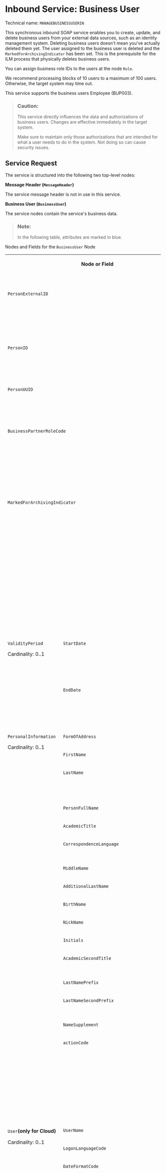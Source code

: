 <!-- loioa631f4ead22743598f1d14474384beb3 -->

# Inbound Service: Business User



Technical name: `MANAGEBUSINESSUSERIN`

This synchronous inbound SOAP service enables you to create, update, and delete business users from your external data sources, such as an identity management system. Deleting business users doesn't mean you've actually deleted them yet. The user assigned to the business user is deleted and the `MarkedForArchivingIndicator` has been set. This is the prerequisite for the ILM process that physically deletes business users.

You can assign business role IDs to the users at the node `Role`.

We recommend processing blocks of 10 users to a maximum of 100 users. Otherwise, the target system may time out.

This service supports the business users Employee \(BUP003\).



> ### Caution:  
> This service directly influences the data and authorizations of business users. Changes are effective immediately in the target system.
> 
> Make sure to maintain only those authorizations that are intended for what a user needs to do in the system. Not doing so can cause security issues.



<a name="loioa631f4ead22743598f1d14474384beb3__section_gcn_jn5_qcb"/>

## Service Request

The service is structured into the following two top-level nodes:

**Message Header \(`MessageHeader`\)**

The service message header is not in use in this service.

**Business User \(`BusinessUser`\)**

The service nodes contain the service's business data.

> ### Note:  
> In the following table, attributes are marked in blue.

<a name="loioa631f4ead22743598f1d14474384beb3__table_ljn_ktm_2db"/>Nodes and Fields for the `BusinessUser` Node


<table>
<tr>
<th valign="top" colspan="3">

Node or Field



</th>
<th valign="top">

Description



</th>
<th valign="top">

Maximum Field Length



</th>
<th valign="top">

Cardinality



</th>
</tr>
<tr>
<td valign="top" colspan="3">

 `PersonExternalID` 



</td>
<td valign="top">

Person External ID

Mandatory for business partner category role BUP003 \(Employee\) at creation.



</td>
<td valign="top">

60



</td>
<td valign="top">

0..1



</td>
</tr>
<tr>
<td valign="top" colspan="3">

 `PersonID` 



</td>
<td valign="top">

Person ID

At least one of the person IDs is mandatory.



</td>
<td valign="top">

10



</td>
<td valign="top">

0..1



</td>
</tr>
<tr>
<td valign="top" colspan="3">

 `PersonUUID` 



</td>
<td valign="top">

Person UUID

At least one of the person IDs is mandatory.



</td>
<td valign="top">

36



</td>
<td valign="top">

0..1



</td>
</tr>
<tr>
<td valign="top" colspan="3">

 `BusinessPartnerRoleCode` 



</td>
<td valign="top">

Business Partner Role Code

Only business partner role code BUP003 \(Employee\) is supported.

This field is mandatory.



</td>
<td valign="top">

6



</td>
<td valign="top">

0..1



</td>
</tr>
<tr>
<td valign="top" colspan="3">

 `MarkedForArchivingIndicator` 



</td>
<td valign="top">

Mark for Archiving

Set to **True**:

-   The business user will be archived

-   The `actionCode` \[1\] for `User` must be set to 02


Set to **False**:

-   The business user will be reactivated \(Undo Archive\)

-   The `actionCode` \[1\] for `User` must be set to 02




</td>
<td valign="top">

 



</td>
<td valign="top">

0..1



</td>
</tr>
<tr>
<td valign="top" rowspan="2">

`ValidityPeriod`

Cardinality: 0..1



</td>
<td valign="top" colspan="2">

 `StartDate` 



</td>
<td valign="top">

Format:

YYYY-MM-DD

By default, the system date is set.



</td>
<td valign="top">



</td>
<td valign="top">

0..1



</td>
</tr>
<tr>
<td valign="top" colspan="2">

 `EndDate` 



</td>
<td valign="top">

Format:

YYYY-MM-DD

By default, 9999-12-31 is set.



</td>
<td valign="top">



</td>
<td valign="top">

0..1



</td>
</tr>
<tr>
<td valign="top" rowspan="16">

`PersonalInformation`

Cardinality: 0..1



</td>
<td valign="top" colspan="2">

 `FormOfAddress` 



</td>
<td valign="top">

Form of address



</td>
<td valign="top">

4



</td>
<td valign="top">

0..1



</td>
</tr>
<tr>
<td valign="top" colspan="2">

 `FirstName` 



</td>
<td valign="top">

First name



</td>
<td valign="top">

40



</td>
<td valign="top">

0..1



</td>
</tr>
<tr>
<td valign="top" colspan="2">

 `LastName` 



</td>
<td valign="top">

Last name

This field is mandatory.



</td>
<td valign="top">

40



</td>
<td valign="top">

0..1



</td>
</tr>
<tr>
<td valign="top" colspan="2">

 `PersonFullName` 



</td>
<td valign="top">

Person full name



</td>
<td valign="top">

80



</td>
<td valign="top">

0..1



</td>
</tr>
<tr>
<td valign="top" colspan="2">

 `AcademicTitle` 



</td>
<td valign="top">

Academic title



</td>
<td valign="top">

4



</td>
<td valign="top">

0..1



</td>
</tr>
<tr>
<td valign="top" colspan="2">

 `CorrespondenceLanguage` 



</td>
<td valign="top">

Correspondence language



</td>
<td valign="top">

9



</td>
<td valign="top">

0..1



</td>
</tr>
<tr>
<td valign="top" colspan="2">

 `MiddleName` 



</td>
<td valign="top">

Middle name



</td>
<td valign="top">

40



</td>
<td valign="top">

0..1



</td>
</tr>
<tr>
<td valign="top" colspan="2">

 `AdditionalLastName` 



</td>
<td valign="top">

Additional last name



</td>
<td valign="top">

40



</td>
<td valign="top">

0..1



</td>
</tr>
<tr>
<td valign="top" colspan="2">

 `BirthName` 



</td>
<td valign="top">

Birth name



</td>
<td valign="top">

40



</td>
<td valign="top">

0..1



</td>
</tr>
<tr>
<td valign="top" colspan="2">

 `NickName` 



</td>
<td valign="top">

Nick name



</td>
<td valign="top">

40



</td>
<td valign="top">

0..1



</td>
</tr>
<tr>
<td valign="top" colspan="2">

 `Initials` 



</td>
<td valign="top">

Initials



</td>
<td valign="top">

10



</td>
<td valign="top">

0..1



</td>
</tr>
<tr>
<td valign="top" colspan="2">

 `AcademicSecondTitle` 



</td>
<td valign="top">

Academic second title



</td>
<td valign="top">

4



</td>
<td valign="top">

0..1



</td>
</tr>
<tr>
<td valign="top" colspan="2">

 `LastNamePrefix` 



</td>
<td valign="top">

Last name prefix



</td>
<td valign="top">

4



</td>
<td valign="top">

0..1



</td>
</tr>
<tr>
<td valign="top" colspan="2">

 `LastNameSecondPrefix` 



</td>
<td valign="top">

Last name second prefix



</td>
<td valign="top">

4



</td>
<td valign="top">

0..1



</td>
</tr>
<tr>
<td valign="top" colspan="2">

 `NameSupplement` 



</td>
<td valign="top">

Name supplement



</td>
<td valign="top">

4



</td>
<td valign="top">

0..1



</td>
</tr>
<tr>
<td valign="top" colspan="2">

 `actionCode` 



</td>
<td valign="top">

You can use the following values:

-   01 - Create

-   02 - Update

-   03 - Delete


Mandatory if \[2\] is not set and personal information data are given.



</td>
<td valign="top">

2



</td>
<td valign="top">

optional



</td>
</tr>
<tr>
<td valign="top" rowspan="13">

`User`**\(only for Cloud\)**

Cardinality: 0..1



</td>
<td valign="top" colspan="2">

 `UserName` 



</td>
<td valign="top">

User name/Alias



</td>
<td valign="top">

40



</td>
<td valign="top">

0..1



</td>
</tr>
<tr>
<td valign="top" colspan="2">

 `LogonLanguageCode` 



</td>
<td valign="top">

Logon language



</td>
<td valign="top">

9



</td>
<td valign="top">

0..1



</td>
</tr>
<tr>
<td valign="top" colspan="2">

 `DateFormatCode` 



</td>
<td valign="top">

You can use the following values:

-   1 - DD.MM.YYYY \(Gregorian Date\)

-   2 - MM/DD/YYYY \(Gregorian Date\)

-   3 - MM-DD-YYYY \(Gregorian Date\)

-   4 - YYYY.MM.DD \(Gregorian Date\)

-   5 - YYYY/MM/DD \(Gregorian Date\)

-   6 - YYYY-MM-DD \(Gregorian Date, ISO 8601\)

-   7 - GYY.MM.DD \(Japanese Date\)

-   8 - GYY/MM/DD \(Japanese Date\)

-   9 - GYY-MM-DD \(Japanese Date\)

-   A - YYYY/MM/DD \(Islamic Date 1\)

-   B - YYYY/MM/DD \(Islamic Date 2\)

-   C - YYYY/MM/DD \(Iranian Date\)




</td>
<td valign="top">

2



</td>
<td valign="top">

0..1



</td>
</tr>
<tr>
<td valign="top" colspan="2">

 `DecimalFormatCode` 



</td>
<td valign="top">

You can use the following values:

-   1.234.567,89

-   X - 1,234,567.89

-   Y - 1 234 567,89




</td>
<td valign="top">

2



</td>
<td valign="top">

0..1



</td>
</tr>
<tr>
<td valign="top" colspan="2">

 `TimeZoneCode` 



</td>
<td valign="top">

Time zone



</td>
<td valign="top">

10



</td>
<td valign="top">

0..1



</td>
</tr>
<tr>
<td valign="top" colspan="2">

 `TimeFormatCode` 



</td>
<td valign="top">

You can use the following values:

-   0 - 24 Hour Format \(Example: 12:05:10\)

-   1 - 12 Hour Format \(Example: 12:05:10 PM\)

-   2 - 12 Hour Format \(Example: 12:05:10 pm\)

-   3 - Hours from 0 to 11 \(Example: 00:05:10 PM\)

-   4 - Hours from 0 to 11 \(Example: 00:05:10 pm\)




</td>
<td valign="top">

2



</td>
<td valign="top">

0..1



</td>
</tr>
<tr>
<td valign="top" colspan="2">

 `LockedIndicator` 



</td>
<td valign="top">

Locked indicator



</td>
<td valign="top">

5



</td>
<td valign="top">

0..1



</td>
</tr>
<tr>
<td valign="top" rowspan="2">

`ValidityPeriod`

Cardinality: 1



</td>
<td valign="top">

 `StartDate` 



</td>
<td valign="top">

Format:

YYYY-MM-DD

If no start date is maintained for the `User`, the `StartDate` for the `BusinessUser` is entered.



</td>
<td valign="top">

 



</td>
<td valign="top">

1



</td>
</tr>
<tr>
<td valign="top">

 `EndDate` 



</td>
<td valign="top">

Format:

YYYY-MM-DD

If no `EndDate` is maintained, it is set to 9999-12-31.



</td>
<td valign="top">

 



</td>
<td valign="top">

1



</td>
</tr>
<tr>
<td valign="top" rowspan="2">

`Role`

Cardinality: 0..unbounded



</td>
<td valign="top">

 `RoleName` 



</td>
<td valign="top">

Role name



</td>
<td valign="top">

40



</td>
<td valign="top">

1



</td>
</tr>
<tr>
<td valign="top">

 `actionCode` 



</td>
<td valign="top">

You can use the following values:

-   01 - Create

-   03 - Delete


Mandatory if \[6\] is not set and role name data is given.



</td>
<td valign="top">

2



</td>
<td valign="top">

optional



</td>
</tr>
<tr>
<td valign="top" colspan="2">

 `actionCode` 



</td>
<td valign="top">

You can use the following values:

-   01 - Create

-   02 - Update

-   03 - Delete


Mandatory if \[3\] is not set and user data \(`UserName` and `Role`\) are given.



</td>
<td valign="top">

2



</td>
<td valign="top">

optional



</td>
</tr>
<tr>
<td valign="top" colspan="2">

\[6\] `roleListCompleteTransmissionIndicator` 



</td>
<td valign="top">

CTI for the `Role` node



</td>
<td valign="top">



</td>
<td valign="top">

optional



</td>
</tr>
<tr>
<td valign="top" rowspan="2">

`UserAssignment`**\(only for on-premise\)**

Cardinality: 0..1



</td>
<td valign="top" colspan="2">

 `UserID` 



</td>
<td valign="top">

User ID



</td>
<td valign="top">

12



</td>
<td valign="top">

1



</td>
</tr>
<tr>
<td valign="top" colspan="2">

 `actionCode` 



</td>
<td valign="top">

You can use the following values:

-   01 - Create

-   02 - Update

-   03 - Delete


Mandatory if \[4\] is not set and User ID data are given.



</td>
<td valign="top">

2



</td>
<td valign="top">

optional



</td>
</tr>
<tr>
<td valign="top" rowspan="13">

`WorkplaceInformation`

Cardinality: 0..1



</td>
<td valign="top" colspan="2">

 `EmailAddress` 



</td>
<td valign="top">

Email address



</td>
<td valign="top">

241



</td>
<td valign="top">

0..1



</td>
</tr>
<tr>
<td valign="top" rowspan="6">

`PhoneInformation`

Cardinality: 0..2

One set of phone information per phone type supported.



</td>
<td valign="top">

 `PhoneType` 



</td>
<td valign="top">

Phone type

-   B - Business

-   C - Cell




</td>
<td valign="top">

1



</td>
<td valign="top">

1



</td>
</tr>
<tr>
<td valign="top">

 `CountryDialingCode` 



</td>
<td valign="top">

Country dialing code

Used for both phone types.



</td>
<td valign="top">

10



</td>
<td valign="top">

0..1



</td>
</tr>
<tr>
<td valign="top">

 `PhoneNumberAreaID` 



</td>
<td valign="top">

Phone number area code

Used for phone type B only.



</td>
<td valign="top">

10



</td>
<td valign="top">

0..1



</td>
</tr>
<tr>
<td valign="top">

 `PhoneNumberSubscriberID` 



</td>
<td valign="top">

Phone number subscriber ID

Used for both phone types.



</td>
<td valign="top">

30



</td>
<td valign="top">

0..1



</td>
</tr>
<tr>
<td valign="top">

 `PhoneNumberExtension` 



</td>
<td valign="top">

Phone number extension

Used for phone type B only.



</td>
<td valign="top">

10



</td>
<td valign="top">

0..1



</td>
</tr>
<tr>
<td valign="top">

 `actionCode` 



</td>
<td valign="top">

You can use the following values:

-   01 - Create

-   02 - Update

-   03 - Delete


Mandatory if \[7\] is not set and phone data is given.



</td>
<td valign="top">

2



</td>
<td valign="top">

optional



</td>
</tr>
<tr>
<td valign="top" colspan="2">

 `FunctionalTitleName` 



</td>
<td valign="top">

Functional title name



</td>
<td valign="top">

40



</td>
<td valign="top">

0..1



</td>
</tr>
<tr>
<td valign="top" colspan="2">

 `Department` 



</td>
<td valign="top">

Department name



</td>
<td valign="top">

40



</td>
<td valign="top">

0..1



</td>
</tr>
<tr>
<td valign="top" colspan="2">

 `RoomNumber` 



</td>
<td valign="top">

Room number



</td>
<td valign="top">

10



</td>
<td valign="top">

0..1



</td>
</tr>
<tr>
<td valign="top" colspan="2">

 `Building` 



</td>
<td valign="top">

Building name



</td>
<td valign="top">

10



</td>
<td valign="top">

0..1



</td>
</tr>
<tr>
<td valign="top" colspan="2">

 `actionCode` 



</td>
<td valign="top">

You can use the following values:

-   01 - Create

-   02 - Update

-   03 - Delete


Mandatory if \[5\] is not set and workplace information data is given.



</td>
<td valign="top">

2



</td>
<td valign="top">

optional



</td>
</tr>
<tr>
<td valign="top" colspan="2">

\[7\] `phoneInformationListCompleteTransmissionIndicator` 



</td>
<td valign="top">

CTI for the `PhoneInformation` node



</td>
<td valign="top">



</td>
<td valign="top">

optional



</td>
</tr>
<tr>
<td valign="top" colspan="3">

\[1\] `actionCode` 



</td>
<td valign="top">

You can use the following values:

-   01 - Create

-   02 - Update

-   03 - Delete


This attribute is mandatory.



</td>
<td valign="top">

2



</td>
<td valign="top">

optional



</td>
</tr>
<tr>
<td valign="top" colspan="3">

\[2\] `personalInformationListCompleteTransmissionIndicator` 



</td>
<td valign="top">

CTI for the `PersonalInformation` node



</td>
<td valign="top">



</td>
<td valign="top">

optional



</td>
</tr>
<tr>
<td valign="top" colspan="3">

\[3\] `userListCompleteTransmissionIndicator` 



</td>
<td valign="top">

CTI for the `User` node



</td>
<td valign="top">



</td>
<td valign="top">

optional



</td>
</tr>
<tr>
<td valign="top" colspan="3">

\[4\] `userAssignmentListCompleteTransmissionIndicator` 



</td>
<td valign="top">

CTI for the `UserAssignment` node



</td>
<td valign="top">



</td>
<td valign="top">

optional



</td>
</tr>
<tr>
<td valign="top" colspan="3">

\[5\] `workplaceInformationListCompleteTransmissionIndicator` 



</td>
<td valign="top">

CTI for the `WorkplaceInformation` node



</td>
<td valign="top">



</td>
<td valign="top">

optional



</td>
</tr>
</table>



### Sample Payload

> ### Sample Code:  
> ```
> <soapenv:Envelope xmlns:soapenv="http://schemas.xmlsoap.org/soap/envelope/" xmlns:aba="http://sap.com/xi/ABA">
>    <soapenv:Header/>
>    <soapenv:Body>
>       <aba:BusinessUserBundleMaintainRequest_sync>
>           <!--1 or more repetitions:-->
>          <BusinessUser actionCode="01" personalInformationListCompleteTransmissionIndicator="false" userListCompleteTransmissionIndicator="false" userAssignmentListCompleteTransmissionIndicator="false" workplaceInformationListCompleteTransmissionIndicator="false">
>             <PersonExternalID>Muster01</PersonExternalID>
>             <BusinessPartnerRoleCode>BUP003</BusinessPartnerRoleCode>
>             <PersonalInformation actionCode="01">
>                <FormOfAddress>0002</FormOfAddress>
>                <FirstName>Max</FirstName>
>                <LastName>Muster</LastName>
>                <PersonFullName>Prof. Dr. Max Muster</PersonFullName>
>                <AcademicTitle>0002</AcademicTitle>
>               
>                <CorrespondenceLanguage>D</CorrespondenceLanguage>
>                <MiddleName>Michael</MiddleName>
>                <AcademicSecondTitle>0001</AcademicSecondTitle>
>                <BirthName>Milli</BirthName>
>                <NickName>Maxi</NickName>
>                <LastNamePrefix>0001</LastNamePrefix>
>             </PersonalInformation>
>             <User actionCode="01" roleListCompleteTransmissionIndicator="false">
>                <!--Optional:-->
>                <UserName>MAXMUSTER01</UserName>
>                <LogonLanguageCode>DE</LogonLanguageCode>
>                <LockedIndicator>false</LockedIndicator>
>                <Role actionCode="01">
>                   <RoleName>SAP_BR_MANAGER</RoleName>
>                </Role>
>                <Role actionCode="01">
>                   <RoleName>SAP_BR_BPC_EXPERT</RoleName>
>                </Role> 
>             </User>
>             <WorkplaceInformation actionCode="01" phoneInformationListCompleteTransmissionIndicator="true">
>                <EmailAddress>Max.Muster01@Test.com</EmailAddress>
>                <PhoneInformation actionCode="01">
>                   <PhoneType>C</PhoneType>
>                   <CountryDialingCode>+49</CountryDialingCode>
>                   <PhoneNumberSubscriberID>0160123456</PhoneNumberSubscriberID>
>                </PhoneInformation>
>                <PhoneInformation actionCode="01">
>                   <PhoneType>B</PhoneType>
>                   <CountryDialingCode>+49</CountryDialingCode>
>                   <PhoneNumberAreaID>06227</PhoneNumberAreaID>
>                   <PhoneNumberSubscriberID>7</PhoneNumberSubscriberID>
>                   <PhoneNumberExtension>12345</PhoneNumberExtension>
>                </PhoneInformation>
>                <FunctionalTitleName>TESTER</FunctionalTitleName>
>                <Department>QUALITY</Department>
>                <RoomNumber>C1.23</RoomNumber>
>                <Building>WDF01</Building>
>             </WorkplaceInformation>
>          </BusinessUser>
>          <BusinessUser actionCode="01" personalInformationListCompleteTransmissionIndicator="false" userListCompleteTransmissionIndicator="false" userAssignmentListCompleteTransmissionIndicator="false" workplaceInformationListCompleteTransmissionIndicator="false">
>             <PersonExternalID>MINIMUSTER01</PersonExternalID>
>             <BusinessPartnerRoleCode>BUP003</BusinessPartnerRoleCode>
>             <PersonalInformation actionCode="01">
>                <FormOfAddress>0001</FormOfAddress>
>                <FirstName>Mini</FirstName>
>                <LastName>Muster</LastName>
>                <PersonFullName>Prof. Dr. Mini Muster</PersonFullName>
>                <AcademicTitle>0002</AcademicTitle>
>                <CorrespondenceLanguage>D</CorrespondenceLanguage>
>                <AcademicSecondTitle>0001</AcademicSecondTitle>
>                <LastNamePrefix>0001</LastNamePrefix>
>             </PersonalInformation>
>             <User actionCode="01" roleListCompleteTransmissionIndicator="false">
>                <!--Optional:-->
>                <UserName>MINIMUSTER01</UserName>
>                <LogonLanguageCode>DE</LogonLanguageCode>
>                <LockedIndicator>false</LockedIndicator>
>                <Role actionCode="01">
>                   <RoleName>SAP_BR_MANAGER</RoleName>
>                </Role>
>                <Role actionCode="01">
>                   <RoleName>SAP_BR_BPC_EXPERT</RoleName>
>                </Role> 
>             </User>
>             <WorkplaceInformation actionCode="01" phoneInformationListCompleteTransmissionIndicator="true">
>                <EmailAddress>Mini.Muster01@Test.com</EmailAddress>
>                <PhoneInformation actionCode="01">
>                   <PhoneType>C</PhoneType>
>                   <CountryDialingCode>+49</CountryDialingCode>
>                   <PhoneNumberSubscriberID>0160123456</PhoneNumberSubscriberID>
>                </PhoneInformation>
>                <PhoneInformation actionCode="01">
>                   <PhoneType>B</PhoneType>
>                   <CountryDialingCode>+49</CountryDialingCode>
>                   <PhoneNumberAreaID>06227</PhoneNumberAreaID>
>                   <PhoneNumberSubscriberID>7</PhoneNumberSubscriberID>
>                   <PhoneNumberExtension>12345</PhoneNumberExtension>
>                </PhoneInformation>
>                <FunctionalTitleName>TESTER</FunctionalTitleName>
>                <Department>QUALITY</Department>
>                <RoomNumber>C1.23</RoomNumber>
>                <Building>WDF01</Building>
>             </WorkplaceInformation>
>          </BusinessUser>
>       </aba:BusinessUserBundleMaintainRequest_sync>
>    </soapenv:Body>
> </soapenv:Envelope>
> ```



<a name="loioa631f4ead22743598f1d14474384beb3__section_jg1_p45_qcb"/>

## Service Response

You receive a confirmation message response for each bundle of business users you send. If the service request is processed, a confirmation message is sent. This contain crucial information provided by the fields `PersonExternalID`, `PersonID`, and `PersonUUID` for each business user of the bundle.

The following table provides an overview of the response structure for the `BusinessUser` service node.


<table>
<tr>
<th valign="top" colspan="3">

Field or Node



</th>
<th valign="top">

Description



</th>
<th valign="top">

Maximum Field Length



</th>
<th valign="top">

Cardinality



</th>
</tr>
<tr>
<td valign="top" colspan="3">

 `PersonExternalID` 



</td>
<td valign="top">

Person External ID



</td>
<td valign="top">

60



</td>
<td valign="top">

0..1



</td>
</tr>
<tr>
<td valign="top" colspan="3">

 `PersonID` 



</td>
<td valign="top">

Person ID



</td>
<td valign="top">

10



</td>
<td valign="top">

0..1



</td>
</tr>
<tr>
<td valign="top" colspan="3">

 `PersonUUID` 



</td>
<td valign="top">

Person UUID



</td>
<td valign="top">

36



</td>
<td valign="top">

0..1



</td>
</tr>
<tr>
<td valign="top" rowspan="7">

`Log`

Cardinality: 1



</td>
<td valign="top" colspan="2">

 `BusinessDocumentProcessingResultCode` 



</td>
<td valign="top">

Not in use



</td>
<td valign="top">

2



</td>
<td valign="top">

0..1



</td>
</tr>
<tr>
<td valign="top" colspan="2">

 `MaximumLogItemSeverityCode` 



</td>
<td valign="top">

If several messages are stored for a business user, the maximum of all received severity codes the most severe level will be shown.



</td>
<td valign="top">

1



</td>
<td valign="top">

0..1



</td>
</tr>
<tr>
<td valign="top" rowspan="5">

`Item`

Cardinality: 0..unbounded



</td>
<td valign="top">

 `TypeID` 



</td>
<td valign="top">

Message number



</td>
<td valign="top">

40



</td>
<td valign="top">

0..1



</td>
</tr>
<tr>
<td valign="top">

 `CategoryCode` 



</td>
<td valign="top">

Not in use



</td>
<td valign="top">

15



</td>
<td valign="top">

0..1



</td>
</tr>
<tr>
<td valign="top">

 `SeverityCode` 



</td>
<td valign="top">

Severity code definition:

-   1 - Information

-   2 - Warning

-   3 - Error




</td>
<td valign="top">

1



</td>
<td valign="top">

0..1



</td>
</tr>
<tr>
<td valign="top">

 `Note` 



</td>
<td valign="top">

Contains the message texts.



</td>
<td valign="top">

200



</td>
<td valign="top">

1



</td>
</tr>
<tr>
<td valign="top">

 `WebURI` 



</td>
<td valign="top">

Not in use



</td>
<td valign="top">



</td>
<td valign="top">

0..1



</td>
</tr>
</table>

**Error Codes**

<a name="loioa631f4ead22743598f1d14474384beb3__table_nnf_vtp_jlb"/>


<table>
<tr>
<th valign="top">

Error Code



</th>
<th valign="top">

Description



</th>
</tr>
<tr>
<td valign="top">

104



</td>
<td valign="top">

Combination of Ext. ID &1 and ID &2 inconsistent. Processing cancelled.

`PersonExternalID` and `PersonID` have a 1:1 relationship. Enter the`PersonID` that corresponds with the `PersonExternalID`.



</td>
</tr>
<tr>
<td valign="top">

105



</td>
<td valign="top">

Combination of Ext. ID &1 and UUID &2 inconsistent.

`Person ExternalID` and `PersonUUID` have a 1:1 relationship.

Enter the`PersonUUID` that corresponds with the `PersonExternalID`



</td>
</tr>
</table>



<a name="loioa631f4ead22743598f1d14474384beb3__section_x5f_w45_qcb"/>

## Constraints

This service does not support:

-   Service Performer \(BBP005\) business users

-   Freelancer \(BBP010\) business users




<a name="loioa631f4ead22743598f1d14474384beb3__section_vnt_d3v_jlb"/>

## Additional Information

> ### Note:  
> For more details about Communication Management, see [Communication Management](../50-administration-and-ops/communication-management-2e84a10.md).

